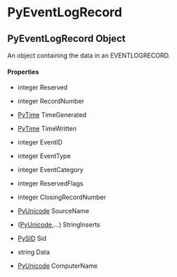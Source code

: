# PyEventLogRecord

## PyEventLogRecord Object



An object containing the data in an EVENTLOGRECORD\.

#### Properties

  - integer Reserved
    

  - integer RecordNumber
    

  - [PyTime](#pytime) TimeGenerated
    

  - [PyTime](#pytime) TimeWritten
    

  - integer EventID
    

  - integer EventType
    

  - integer EventCategory
    

  - integer ReservedFlags
    

  - integer ClosingRecordNumber
    

  - [PyUnicode](#pyunicode) SourceName
    

  - \([PyUnicode](#pyunicode),\.\.\.\) StringInserts
    

  - [PySID](#pysid) Sid
    

  - string Data
    

  - [PyUnicode](#pyunicode) ComputerName
    